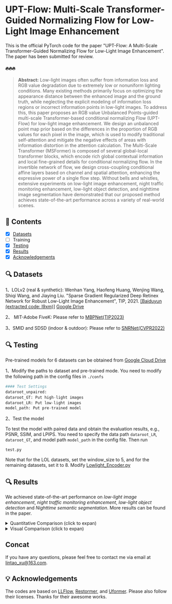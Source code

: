 # UPT-Flow: Multi-Scale Transformer-Guided Normalizing Flow for Low-Light Image Enhancement

This is the official PyTorch code for the paper "UPT-Flow: A Multi-Scale Transformer-Guided Normalizing Flow for Low-Light Image Enhancement". The paper has been submitted for review.

#### 🔥🔥🔥 

> **Abstract:** Low-light images often suffer from information loss and RGB value degradation due to extremely low or nonuniform lighting conditions. Many existing methods primarily focus on optimizing the appearance distance between the enhanced image and the ground truth, while neglecting the explicit modeling of information loss regions or incorrect information points in low-light images. To address this, this paper proposes an RGB value Unbalanced Points-guided multi-scale Transformer-based conditional normalizing Flow (UPT-Flow) for low-light image enhancement. We design an unbalanced point map prior based on the differences in the proportion of RGB values for each pixel in the image, which is used to modify traditional self-attention and mitigate the negative effects of areas with information distortion in the attention calculation. The Multi-Scale Transformer (MSFormer) is composed of several global-local transformer blocks, which encode rich global contextual information and local fine-grained details for conditional normalizing flow. In the invertible network of flow, we design cross-coupling conditional affine layers based on channel and spatial attention, enhancing the expressive power of a single flow step. Without bells and whistles, extensive experiments on low-light image enhancement, night traffic monitoring enhancement, low-light object detection, and nighttime image segmentation have demonstrated that our proposed method achieves state-of-the-art performance across a variety of real-world scenes. 


## 🔗 Contents

- [x] [Datasets](https://github.com/NJUPT-IPR-XuLintao/UPT-Flow/blob/main/README.md#-datasets)
- [ ] Training
- [x] [Testing](https://github.com/NJUPT-IPR-XuLintao/UPT-Flow/blob/main/README.md#-testing)
- [x] [Results](https://github.com/NJUPT-IPR-XuLintao/UPT-Flow/blob/main/README.md#-results)
- [x] [Acknowledgements](https://github.com/NJUPT-IPR-XuLintao/UPT-Flow/blob/main/README.md#-acknowledgements)

## 🔍 Datasets

1、LOLv2 (real & synthetic): Wenhan Yang, Haofeng Huang, Wenjing Wang, Shiqi Wang, and Jiaying Liu. "Sparse Gradient Regularized Deep Retinex Network for Robust Low-Light Image Enhancement", TIP, 2021. [[Baiduyun (extracted code: l9xm)]](https://pan.baidu.com/s/1U9ePTfeLlnEbr5dtI1tm5g) [Google Drive](https://drive.google.com/file/d/1dzuLCk9_gE2bFF222n3-7GVUlSVHpMYC/view?usp=sharing) 

2、 MIT-Adobe FiveK: Please refer to [MBPNet(TIP2023)](https://github.com/kbzhang0505/MBPNet)

3、SMID and SDSD (indoor & outdoor): Please refer to [SNRNet(CVPR2022)](https://github.com/dvlab-research/SNR-Aware-Low-Light-Enhance)

## 🔍 Testing

Pre-trained models for 6 datasets can be obtained from [Google Cloud Drive](https://drive.google.com/drive/folders/1kc1gYk3oTNkV-wZuqUjcZDNbZXqwq5Np?usp=sharing)

1、Modify the paths to dataset and pre-trained mode. You need to modify the following path in the config files in `./confs`
```python
#### Test Settings
dataroot_unpaired: 
dataroot_GT: Put high-light images  
dataroot_LR: Put low-light images
model_path: Put pre-trained model
```

2、Test the model

To test the model with paired data and obtain the evaluation results, e.g., PSNR, SSIM, and LPIPS. You need to specify the data path ```dataroot_LR```, ```dataroot_GT```, and model path ```model_path``` in the config file. Then run
```bash
test.py 
```

Note that for the LOL datasets, set the window_size to 5, and for the remaining datasets, set it to 8. Modify [Lowlight_Encoder.py](https://github.com/NJUPT-IPR-XuLintao/UPT-Flow/blob/77f391d6b5eb64b2d702c26a782fd70a71c75af4/UPT-Flow/models/modules/Lowlight_Encoder.py#L727)


## 🔍 Results

We achieved state-of-the-art performance on *low-light image enhancement*, *night traffic monitoring enhancement*, *low-light object detection* and *Nighttime semantic segmentation*. More results can be found in the paper.

<details>
<summary>Quantitative Comparison (click to expan)</summary>


  <p align="center">
  <img width="900" src="figs/table1.png">
	</p>

  <p align="center">
  <img width="500" src="figs/table2.png">

  <p align="center">
  <img width="500" src="figs/table3.png">
	</p>
  </details>

<details>
<summary>Visual Comparison (click to expan)</summary>


  <p align="center">
  <img width="900" src="figs/fig6.png">
	</p>

  <p align="center">
  <img width="900" src="figs/fig7.png">
	</p>

  <p align="center">
  <img width="900" src="figs/fig8.png">
	</p>

   <p align="center">
  <img width="900" src="figs/fig11.png">
	</p>
 
  </details>

## Concat

If you have any questions, please feel free to contact me via email at lintao_xu@163.com.

## 💡 Acknowledgements
The codes are based on [LLFlow](https://github.com/wyf0912/LLFlow), [Restormer](https://github.com/swz30/Restormer), and [Uformer](https://github.com/ZhendongWang6/Uformer). Please also follow their licenses. Thanks for their awesome works.


